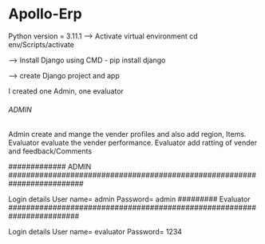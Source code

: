 # Apollo-Erp

Python version = 3.11.1
--> Activate virtual environment cd env/Scripts/activate

--> Install Django using CMD - pip install django

--> create Django project and app

I created one Admin, one evaluator

######  ADMIN ####

Admin create and mange the vender profiles and also add region, Items.
Evaluator evaluate the vender performance. Evaluator add ratting of vender and feedback/Comments

#############  ADMIN  #########################################################################

Login details 
  User name= admin
  Password= admin
 ######### Evaluator ########################################################################
 
Login details 
  User name= evaluator
  Password= 1234
